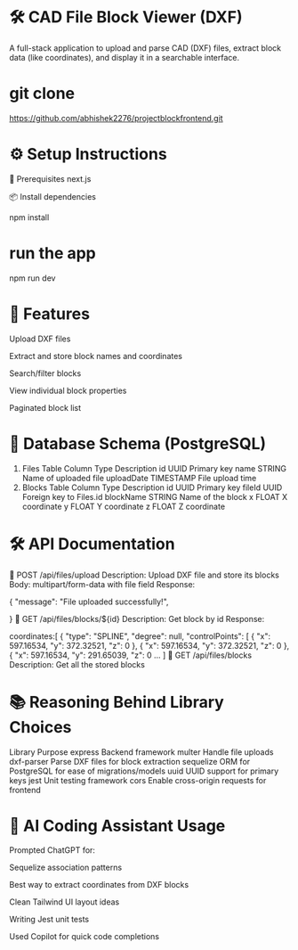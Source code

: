 # 🛠️ CAD File Block Viewer (DXF)
A full-stack application to upload and parse CAD (DXF) files, extract block data (like coordinates), and display it in a searchable interface.

# git clone
https://github.com/abhishek2276/projectblockfrontend.git

# ⚙️ Setup Instructions
🔧 Prerequisites
next.js 

📦 Install dependencies

npm install
# run the app 
npm run dev

# 📁 Features
Upload DXF files

Extract and store block names and coordinates

Search/filter blocks

View individual block properties

Paginated block list

# 🧩 Database Schema (PostgreSQL)
1. Files Table
Column	Type	Description
id	UUID	Primary key
name	STRING	Name of uploaded file
uploadDate	TIMESTAMP	File upload time
2. Blocks Table
Column	Type	Description
id	UUID	Primary key
fileId	UUID	Foreign key to Files.id
blockName	STRING	Name of the block
x	FLOAT	X coordinate
y	FLOAT	Y coordinate
z	FLOAT	Z coordinate
# 🛠️ API Documentation
🔹 POST /api/files/upload
Description: Upload DXF file and store its blocks
Body: multipart/form-data with file field
Response:


{
  "message": "File uploaded successfully!",

}
🔹 GET /api/files/blocks/${id}
Description: Get block by id
Response:


coordinates:[
  {
    "type": "SPLINE",
    "degree": null,
    "controlPoints": [
      {
        "x": 597.16534,
        "y": 372.32521,
        "z": 0
      },
      {
        "x": 597.16534,
        "y": 372.32521,
        "z": 0
      },
      {
        "x": 597.16534,
        "y": 291.65039,
        "z": 0
  ...
]
🔹 GET /api/files/blocks
Description: Get all the stored blocks 

# 📚 Reasoning Behind Library Choices
Library	Purpose
express	Backend framework
multer	Handle file uploads
dxf-parser	Parse DXF files for block extraction
sequelize	ORM for PostgreSQL for ease of migrations/models
uuid	UUID support for primary keys
jest	Unit testing framework
cors	Enable cross-origin requests for frontend
# 🤖 AI Coding Assistant Usage
Prompted ChatGPT for:

Sequelize association patterns

Best way to extract coordinates from DXF blocks

Clean Tailwind UI layout ideas

Writing Jest unit tests

Used Copilot for quick code completions
